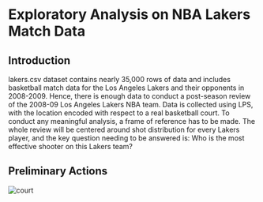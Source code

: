 # Exploratory Analysis on NBA Lakers Match Data

## Introduction
lakers.csv dataset contains nearly 35,000 rows of data and includes basketball match data for the Los Angeles Lakers and their opponents in 2008-2009. Hence, there is enough data to conduct a post-season review of the 2008-09 Los Angeles Lakers NBA team. Data is collected using LPS, with the location encoded with respect to a real basketball court. To conduct any meaningful analysis, a frame of reference has to be made. The whole review will be centered around shot distribution for every Lakers player, and the key question needing to be answered is: Who is the most effective shooter on this Lakers team?

## Preliminary Actions
![court](https://github.com/user-attachments/assets/a84013ef-a5e9-4379-9842-28f2d9912dd9)
